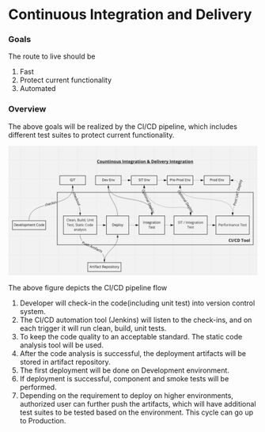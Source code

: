 # Continuous Integration and Delivery

### Goals
The route to live should be 
1. Fast
1. Protect current functionality
1. Automated

### Overview

The above goals will be realized by the CI/CD pipeline, which includes different test suites to protect current functionality.

![CICD](./img/CI_CDPipeline.png)

The above figure depicts the CI/CD pipeline flow
1. Developer will check-in the code(including unit test) into version control system.
1. The CI/CD automation tool (Jenkins) will listen to the check-ins, and on each trigger it will run clean, build, unit tests.
1. To keep the code quality to an acceptable standard. The static code analysis tool will be used.
1. After the code analysis is successful, the deployment artifacts will be stored in artifact repository. 
1. The first deployment will be done on Development environment.
1. If deployment is successful, component and smoke tests will be performed.
1. Depending on the requirement to deploy on higher environments, authorized user can further push the artifacts, which 
will have additional test suites to be tested based on the environment. This cycle can go up to Production.
 

